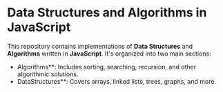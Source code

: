 # Data Structures and Algorithms in JavaScript

This repository contains implementations of **Data Structures** and **Algorithms** written in **JavaScript**. It's organized into two main sections:

- Algorithms**: Includes sorting, searching, recursion, and other algorithmic solutions.  
- DataStructures**: Covers arrays, linked lists, trees, graphs, and more.
